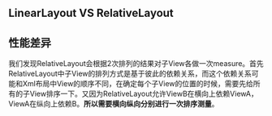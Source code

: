 ## LinearLayout VS RelativeLayout

## 性能差异

我们发现RelativeLayout会根据2次排列的结果对子View各做一次measure。首先RelativeLayout中子View的排列方式是基于彼此的依赖关系，而这个依赖关系可能和Xml布局中View的顺序不同，在确定每个子View的位置的时候，需要先给所有的子View排序一下。又因为RelativeLayout允许ViewB在横向上依赖ViewA，ViewA在纵向上依赖B。**所以需要横向纵向分别进行一次排序测量**。

